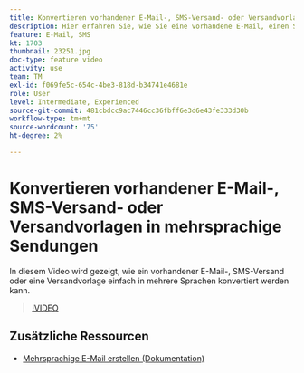 ```yaml
---
title: Konvertieren vorhandener E-Mail-, SMS-Versand- oder Versandvorlagen in mehrsprachige Sendungen
description: Hier erfahren Sie, wie Sie eine vorhandene E-Mail, einen SMS-Versand oder eine Versandvorlage in eine mehrsprachige Nachricht konvertieren.
feature: E-Mail, SMS
kt: 1703
thumbnail: 23251.jpg
doc-type: feature video
activity: use
team: TM
exl-id: f069fe5c-654c-4be3-818d-b34741e4681e
role: User
level: Intermediate, Experienced
source-git-commit: 481cbdcc9ac7446cc36fbff6e3d6e43fe333d30b
workflow-type: tm+mt
source-wordcount: '75'
ht-degree: 2%

---
```


# Konvertieren vorhandener E-Mail-, SMS-Versand- oder Versandvorlagen in mehrsprachige Sendungen

In diesem Video wird gezeigt, wie ein vorhandener E-Mail-, SMS-Versand oder eine Versandvorlage einfach in mehrere Sprachen konvertiert werden kann.

>[!VIDEO](https://video.tv.adobe.com/v/23251?quality=12)

## Zusätzliche Ressourcen

* [Mehrsprachige E-Mail erstellen (Dokumentation)](https://experienceleague.adobe.com/docs/campaign-standard/using/communication-channels/email-messages/creating-a-multilingual-email.html?lang=en)
